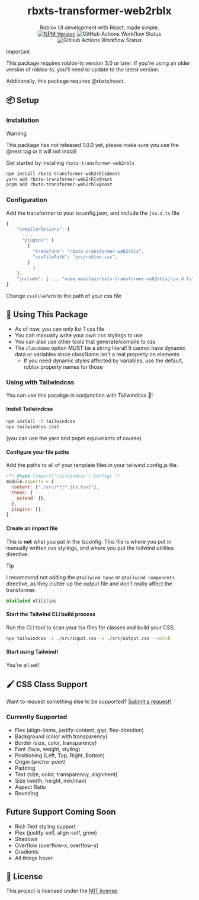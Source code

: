<p align="center">
  <h1 align="center"><b>rbxts-transformer-web2rblx</b></h1>
  <p align="center">
    Roblox UI development with React, made simple.
    <br />
    <a href="https://npmjs.com/package/rbxts-transformer-web2rblx"><img alt="NPM Version" src="https://img.shields.io/npm/v/rbxts-transformer-web2rblx?style=for-the-badge"></a>
    <img alt="GitHub Actions Workflow Status" src="https://img.shields.io/github/actions/workflow/status/fisherjacobc/rbxts-transformer-web2rblx/ci.yaml?style=for-the-badge&label=CI">
    <img alt="GitHub Actions Workflow Status" src="https://img.shields.io/github/actions/workflow/status/fisherjacobc/rbxts-transformer-web2rblx/publish.yaml?style=for-the-badge&label=Publish">
  </p>
</p>

> [!IMPORTANT]
> This package requires roblox-ts version 3.0 or later.
> If you're using an older version of roblox-ts, you'll need to update to the latest version.
>
> Additionally, this package requires @rbxts/react.

## 📦 Setup

### Installation

> [!WARNING]
> This package has not released 1.0.0 yet, please make sure you use the @next tag or it will not install

Get started by installing `rbxts-transformer-web2rblx`
```sh
npm install rbxts-transformer-web2rblx@next
yarn add rbxts-transformer-web2rblx@next
pnpm add rbxts-transformer-web2rblx@next
```

### Configuration

Add the transformer to your tsconfig.json, and include the `jsx.d.ts` file
```ts
{   
    "compilerOptions": {
      ...,
      "plugins": [
        {
          "transform": "rbxts-transformer-web2rblx",
          "cssFilePath": "src/roblox.css",
        }
		  ]
    },
    "include": [..., "node_modules/rbxts-transformer-web2rblx/jsx.d.ts"]
}
```

Change `cssFilePath` to the path of your css file

## 🚀 Using This Package

- As of now, you can only list 1 css file
- You can manually write your own css stylings to use
- You can also use other tools that generate/compile to css
- The `className` option MUST be a string literal! It cannot have dynamic data or variables since className isn't a real property on elements
  - If you need dynamic styles affected by variables, use the default, roblox property names for those

### Using with Tailwindcss

You can use this pacakge in conjunction with Tailwindcss 🥳!

#### Install Tailwindcss
```sh
npm install -D tailwindcss
npx tailwindcss init
```
(you can use the yarn and pnpm equivelants of course)

#### Configure your file paths
Add the paths to all of your template files in your tailwind.config.js file.
```js
/** @type {import('tailwindcss').Config} */
module.exports = {
  content: ["./src/**/*.{ts,tsx}"],
  theme: {
    extend: {},
  },
  plugins: [],
}
```

#### Create an import file
This is **not** what you put in the tsconfig. This file is where you put in manually written css stylings, and where you put the tailwind utilities directive.
> [!TIP]
> I recommend not adding the `@tailwind base` or `@tailwind components` directive, as they clutter up the output file and don't really affect the transformer.
```css
@tailwind utilities
```

#### Start the Tailwind CLI build process
Run the CLI tool to scan your tsx files for classes and build your CSS.
```sh
npx tailwindcss -i ./src/input.css -o ./src/output.css --watch
```

#### Start using Tailwind!
You're all set!

## 🖌️ CSS Class Support

Want to request something else to be supported? [Submit a request!](https://github.com/fisherjacobc/rbxts-transformer-web2rblx/issues/new?assignees=&labels=&projects=&template=feature_request.yaml&title=feat%3A+)

### Currently Supported
- Flex (align-items, justify-content, gap, flex-direction)
- Background (color with transparency)
- Border (size, color, transparency)
- Font (face, weight, styling)
- Positioning (Left, Top, Right, Bottom)
- Origin (anchor point)
- Padding
- Text (size, color, transparency, alignment)
- Size (width, height, min/max)
- Aspect Ratio
- Rounding


## Future Support Coming Soon
- Rich Text styling support
- Flex (justify-self, align-self, grow)
- Shadows
- Overflow (overflow-x, overflow-y)
- Gradients
- All things hover

## 📝 License

This project is licensed under the [MIT license](LICENSE).